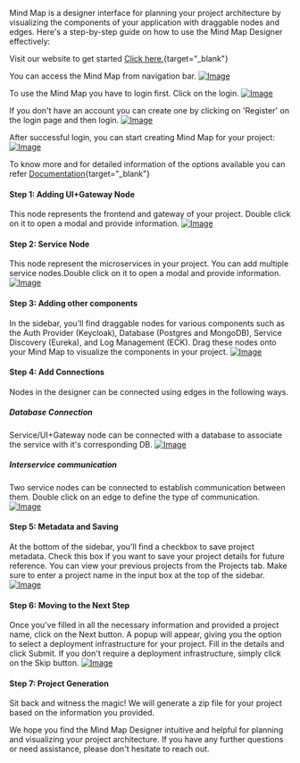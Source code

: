 Mind Map is a designer interface for planning your project architecture by visualizing the components of your application with draggable nodes and edges. Here's a step-by-step guide on how to use the Mind Map Designer effectively:

Visit our website to get started [Click here.](http://wda-ui.s3-website.ap-south-1.amazonaws.com/){target="_blank"}

You can access the Mind Map from navigation bar.
<a href="/Images/Navigatetomindmap.png" target="_blank"><img src="/Images/Navigatetomindmap.png" alt="Image"></a>

To use the Mind Map you have to login first. Click on the login.
<a href="/Images/Loginpage.png" target="_blank"><img src="/Images/Loginpage.png" alt="Image"></a>

If you don't have an account you can create one by clicking on 'Register' on the login page and then login.
<a href="/Images/Signup.png" target="_blank"><img src="/Images/Signup.png" alt="Image"></a>

After successful login, you can start creating Mind Map for your project:
<a href="/Images/Mindmappage.png" target="_blank"><img src="/Images/Mindmappage.png" alt="Image"></a>

To know more and for detailed information of the options available you can refer [Documentation](/Documentation/MindMap/mindMap/){target="_blank"}

#### Step 1: Adding UI+Gateway Node
This node represents the frontend and gateway of your project. Double click on it to open a modal and provide information.
<a href="/Images/UIgatewaynode.png" target="_blank"><img src="/Images/UIgatewaynode.png" alt="Image"></a>

#### Step 2: Service Node
This node represent the microservices in your project. You can add multiple service nodes.Double click on it to open a modal and provide information.
<a href="/Images/Servicenode.png" target="_blank"><img src="/Images/Servicenode.png" alt="Image"></a>

#### Step 3: Adding other components
In the sidebar, you'll find draggable nodes for various components such as the Auth Provider (Keycloak), Database (Postgres and MongoDB), Service Discovery (Eureka), and Log Management (ECK). Drag these nodes onto your Mind Map to visualize the components in your project.
<a href="/Images/Othercomponents.png" target="_blank"><img src="/Images/Othercomponents.png" alt="Image"></a>


#### Step 4: Add Connections
Nodes in the designer can be connected using edges in the following ways.
##### Database Connection
Service/UI+Gateway node can be connected with a database to associate the service with it's corresponding DB.
<a href="/Images/Edges.png" target="_blank"><img src="/Images/Edges.png" alt="Image"></a>

##### Interservice communication
Two service nodes can be connected to establish communication between them. Double click on an edge to define the type of communication.
<a href="/Images/Addingcommunication.png" target="_blank"><img src="/Images/Addingcommunication.png" alt="Image"></a>

#### Step 5: Metadata and Saving
At the bottom of the sidebar, you'll find a checkbox to save project metadata. Check this box if you want to save your project details for future reference. You can view your previous projects from the Projects tab. Make sure to enter a project name in the input box at the top of the sidebar.
<a href="/Images/Nextbutton.png" target="_blank"><img src="/Images/Nextbutton.png" alt="Image"></a>

#### Step 6: Moving to the Next Step
Once you've filled in all the necessary information and provided a project name, click on the Next button. A popup will appear, giving you the option to select a deployment infrastructure for your project. Fill in the details and click Submit. If you don't require a deployment infrastructure, simply click on the Skip button.
<a href="/Images/Deployinfra.png" target="_blank"><img src="/Images/Deployinfra.png" alt="Image"></a>

#### Step 7: Project Generation
Sit back and witness the magic! We will generate a zip file for your project based on the information you provided.

We hope you find the Mind Map Designer intuitive and helpful for planning and visualizing your project architecture. If you have any further questions or need assistance, please don't hesitate to reach out. 